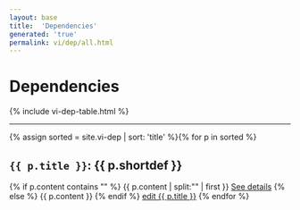 ```yaml
---
layout: base
title:  'Dependencies'
generated: 'true'
permalink: vi/dep/all.html
---
```


# Dependencies

{% include vi-dep-table.html %}

----------

{% assign sorted = site.vi-dep | sort: 'title' %}{% for p in sorted %}
<a id="al-vi-dep/{{ p.title }}" class="al-dest"/>
<h2><code>{{ p.title }}</code>: {{ p.shortdef }}</h2>
{% if p.content contains "<!--details-->" %}    
{{ p.content | split:"<!--details-->" | first }}
<a href="{{ p.title }}" class="al-doc">See details</a>
{% else %}
{{ p.content }}
{% endif %}
<a href="{{ site.git_edit }}/{% if p.collection %}{{ p.relative_path }}{% else %}{{ p.path }}{% endif %}" target="#">edit {{ p.title }}</a>
{% endfor %}
